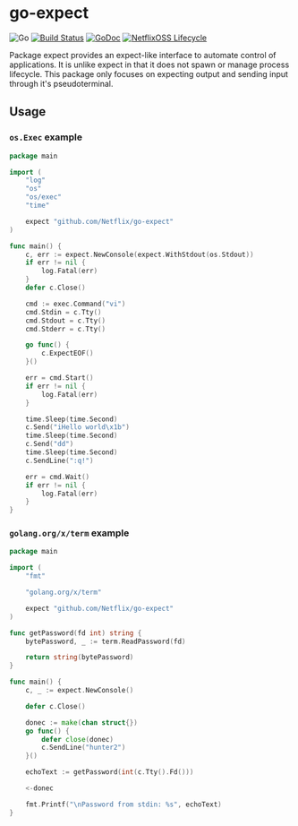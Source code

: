 # go-expect

![Go](https://github.com/Netflix/go-expect/workflows/Go/badge.svg)
[![Build Status](https://travis-ci.com/Netflix/go-expect.svg?branch=master)](https://travis-ci.com/Netflix/go-expect)
[![GoDoc](https://godoc.org/github.com/Netflix/go-expect?status.svg)](https://godoc.org/github.com/Netflix/go-expect)
[![NetflixOSS Lifecycle](https://img.shields.io/osslifecycle/Netflix/go-expect.svg)]()

Package expect provides an expect-like interface to automate control of applications. It is unlike expect in that it does not spawn or manage process lifecycle. This package only focuses on expecting output and sending input through it's pseudoterminal.

## Usage

### `os.Exec` example

```go
package main

import (
	"log"
	"os"
	"os/exec"
	"time"

	expect "github.com/Netflix/go-expect"
)

func main() {
	c, err := expect.NewConsole(expect.WithStdout(os.Stdout))
	if err != nil {
		log.Fatal(err)
	}
	defer c.Close()

	cmd := exec.Command("vi")
	cmd.Stdin = c.Tty()
	cmd.Stdout = c.Tty()
	cmd.Stderr = c.Tty()

	go func() {
		c.ExpectEOF()
	}()

	err = cmd.Start()
	if err != nil {
		log.Fatal(err)
	}

	time.Sleep(time.Second)
	c.Send("iHello world\x1b")
	time.Sleep(time.Second)
	c.Send("dd")
	time.Sleep(time.Second)
	c.SendLine(":q!")

	err = cmd.Wait()
	if err != nil {
		log.Fatal(err)
	}
}
```

### `golang.org/x/term` example

```go
package main

import (
	"fmt"

	"golang.org/x/term"

	expect "github.com/Netflix/go-expect"
)

func getPassword(fd int) string {
	bytePassword, _ := term.ReadPassword(fd)

	return string(bytePassword)
}

func main() {
	c, _ := expect.NewConsole()

	defer c.Close()

	donec := make(chan struct{})
	go func() {
		defer close(donec)
		c.SendLine("hunter2")
	}()

	echoText := getPassword(int(c.Tty().Fd()))

	<-donec

	fmt.Printf("\nPassword from stdin: %s", echoText)
}
```
